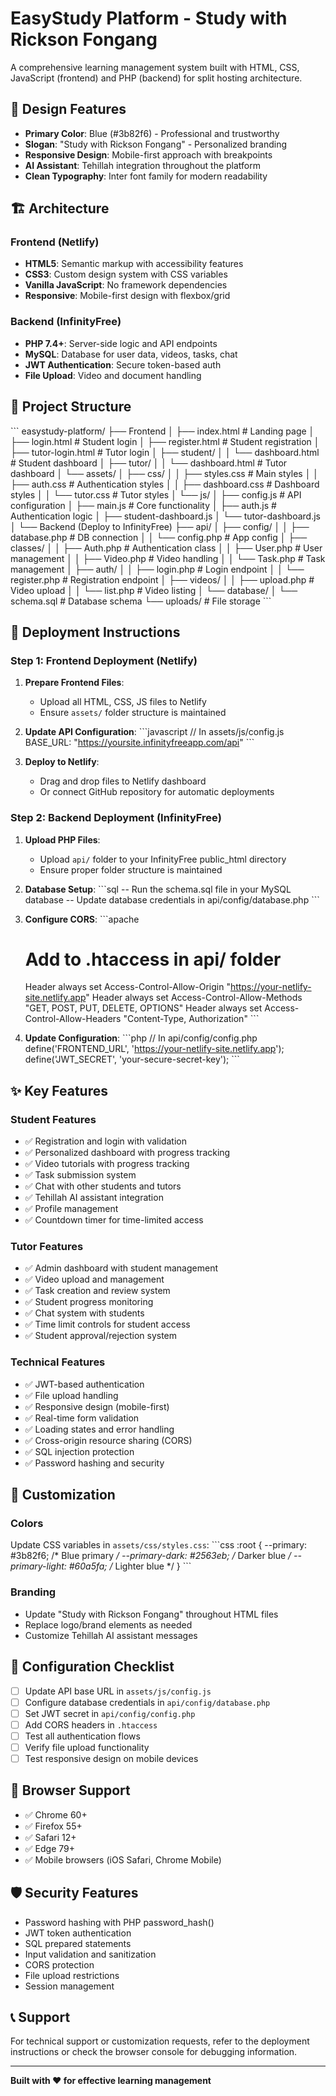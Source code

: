 # EasyStudy Platform - Study with Rickson Fongang

A comprehensive learning management system built with HTML, CSS, JavaScript (frontend) and PHP (backend) for split hosting architecture.

## 🎨 Design Features

- **Primary Color**: Blue (#3b82f6) - Professional and trustworthy
- **Slogan**: "Study with Rickson Fongang" - Personalized branding
- **Responsive Design**: Mobile-first approach with breakpoints
- **AI Assistant**: Tehillah integration throughout the platform
- **Clean Typography**: Inter font family for modern readability

## 🏗️ Architecture

### Frontend (Netlify)
- **HTML5**: Semantic markup with accessibility features
- **CSS3**: Custom design system with CSS variables
- **Vanilla JavaScript**: No framework dependencies
- **Responsive**: Mobile-first design with flexbox/grid

### Backend (InfinityFree)
- **PHP 7.4+**: Server-side logic and API endpoints
- **MySQL**: Database for user data, videos, tasks, chat
- **JWT Authentication**: Secure token-based auth
- **File Upload**: Video and document handling

## 📁 Project Structure

\`\`\`
easystudy-platform/
├── Frontend
│   ├── index.html                 # Landing page
│   ├── login.html                 # Student login
│   ├── register.html              # Student registration
│   ├── tutor-login.html           # Tutor login
│   ├── student/
│   │   └── dashboard.html         # Student dashboard
│   ├── tutor/
│   │   └── dashboard.html         # Tutor dashboard
│   └── assets/
│       ├── css/
│       │   ├── styles.css         # Main styles
│       │   ├── auth.css           # Authentication styles
│       │   ├── dashboard.css      # Dashboard styles
│       │   └── tutor.css          # Tutor styles
│       └── js/
│           ├── config.js          # API configuration
│           ├── main.js            # Core functionality
│           ├── auth.js            # Authentication logic
│           ├── student-dashboard.js
│           └── tutor-dashboard.js
│
└── Backend (Deploy to InfinityFree)
    ├── api/
    │   ├── config/
    │   │   ├── database.php       # DB connection
    │   │   └── config.php         # App config
    │   ├── classes/
    │   │   ├── Auth.php           # Authentication class
    │   │   ├── User.php           # User management
    │   │   ├── Video.php          # Video handling
    │   │   └── Task.php           # Task management
    │   ├── auth/
    │   │   ├── login.php          # Login endpoint
    │   │   └── register.php       # Registration endpoint
    │   ├── videos/
    │   │   ├── upload.php         # Video upload
    │   │   └── list.php           # Video listing
    │   └── database/
    │       └── schema.sql         # Database schema
    └── uploads/                   # File storage
\`\`\`

## 🚀 Deployment Instructions

### Step 1: Frontend Deployment (Netlify)

1. **Prepare Frontend Files**:
   - Upload all HTML, CSS, JS files to Netlify
   - Ensure `assets/` folder structure is maintained

2. **Update API Configuration**:
   \`\`\`javascript
   // In assets/js/config.js
   BASE_URL: "https://yoursite.infinityfreeapp.com/api"
   \`\`\`

3. **Deploy to Netlify**:
   - Drag and drop files to Netlify dashboard
   - Or connect GitHub repository for automatic deployments

### Step 2: Backend Deployment (InfinityFree)

1. **Upload PHP Files**:
   - Upload `api/` folder to your InfinityFree public_html directory
   - Ensure proper folder structure is maintained

2. **Database Setup**:
   \`\`\`sql
   -- Run the schema.sql file in your MySQL database
   -- Update database credentials in api/config/database.php
   \`\`\`

3. **Configure CORS**:
   \`\`\`apache
   # Add to .htaccess in api/ folder
   Header always set Access-Control-Allow-Origin "https://your-netlify-site.netlify.app"
   Header always set Access-Control-Allow-Methods "GET, POST, PUT, DELETE, OPTIONS"
   Header always set Access-Control-Allow-Headers "Content-Type, Authorization"
   \`\`\`

4. **Update Configuration**:
   \`\`\`php
   // In api/config/config.php
   define('FRONTEND_URL', 'https://your-netlify-site.netlify.app');
   define('JWT_SECRET', 'your-secure-secret-key');
   \`\`\`

## ✨ Key Features

### Student Features
- ✅ Registration and login with validation
- ✅ Personalized dashboard with progress tracking
- ✅ Video tutorials with progress tracking
- ✅ Task submission system
- ✅ Chat with other students and tutors
- ✅ Tehillah AI assistant integration
- ✅ Profile management
- ✅ Countdown timer for time-limited access

### Tutor Features
- ✅ Admin dashboard with student management
- ✅ Video upload and management
- ✅ Task creation and review system
- ✅ Student progress monitoring
- ✅ Chat system with students
- ✅ Time limit controls for student access
- ✅ Student approval/rejection system

### Technical Features
- ✅ JWT-based authentication
- ✅ File upload handling
- ✅ Responsive design (mobile-first)
- ✅ Real-time form validation
- ✅ Loading states and error handling
- ✅ Cross-origin resource sharing (CORS)
- ✅ SQL injection protection
- ✅ Password hashing and security

## 🎯 Customization

### Colors
Update CSS variables in `assets/css/styles.css`:
\`\`\`css
:root {
  --primary: #3b82f6;        /* Blue primary */
  --primary-dark: #2563eb;   /* Darker blue */
  --primary-light: #60a5fa;  /* Lighter blue */
}
\`\`\`

### Branding
- Update "Study with Rickson Fongang" throughout HTML files
- Replace logo/brand elements as needed
- Customize Tehillah AI assistant messages

## 🔧 Configuration Checklist

- [ ] Update API base URL in `assets/js/config.js`
- [ ] Configure database credentials in `api/config/database.php`
- [ ] Set JWT secret in `api/config/config.php`
- [ ] Add CORS headers in `.htaccess`
- [ ] Test all authentication flows
- [ ] Verify file upload functionality
- [ ] Test responsive design on mobile devices

## 📱 Browser Support

- ✅ Chrome 60+
- ✅ Firefox 55+
- ✅ Safari 12+
- ✅ Edge 79+
- ✅ Mobile browsers (iOS Safari, Chrome Mobile)

## 🛡️ Security Features

- Password hashing with PHP password_hash()
- JWT token authentication
- SQL prepared statements
- Input validation and sanitization
- CORS protection
- File upload restrictions
- Session management

## 📞 Support

For technical support or customization requests, refer to the deployment instructions or check the browser console for debugging information.

---

**Built with ❤️ for effective learning management**
